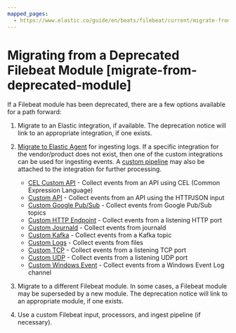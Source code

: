 ```yaml
---
mapped_pages:
  - https://www.elastic.co/guide/en/beats/filebeat/current/migrate-from-deprecated-module.html
---
```


# Migrating from a Deprecated Filebeat Module [migrate-from-deprecated-module]

If a Filebeat module has been deprecated, there are a few options available for a path forward:

1. Migrate to an Elastic integration, if available. The deprecation notice will link to an appropriate integration, if one exists.
2. [Migrate to Elastic Agent](docs-content://reference/ingestion-tools/fleet/migrate-from-beats-to-elastic-agent.md) for ingesting logs. If a specific integration for the vendor/product does not exist, then one of the custom integrations can be used for ingesting events. A [custom pipeline](docs-content://reference/ingestion-tools/fleet/data-streams-pipeline-tutorial.md) may also be attached to the integration for further processing.

    * [CEL Custom API](integration-docs://reference/cel/index.md) - Collect events from an API using CEL (Common Expression Language)
    * [Custom API](integration-docs://reference/httpjson/index.md) - Collect events from an API using the HTTPJSON input
    * [Custom Google Pub/Sub](integration-docs://reference/gcp_pubsub/index.md) - Collect events from Google Pub/Sub topics
    * [Custom HTTP Endpoint](integration-docs://reference/http_endpoint/index.md) - Collect events from a listening HTTP port
    * [Custom Journald](integration-docs://reference/journald/index.md) - Collect events from journald
    * [Custom Kafka](integration-docs://reference/kafka_log/index.md) - Collect events from a Kafka topic
    * [Custom Logs](integration-docs://reference/log/index.md) - Collect events from files
    * [Custom TCP](integration-docs://reference/tcp/index.md) - Collect events from a listening TCP port
    * [Custom UDP](integration-docs://reference/udp/index.md) - Collect events from a listening UDP port
    * [Custom Windows Event](integration-docs://reference/winlog/index.md) - Collect events from a Windows Event Log channel

3. Migrate to a different Filebeat module. In some cases, a Filebeat module may be superseded by a new module. The deprecation notice will link to an appropriate module, if one exists.
4. Use a custom Filebeat input, processors, and ingest pipeline (if necessary).

